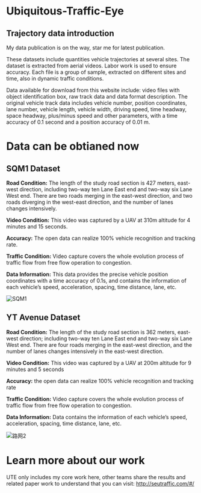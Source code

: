 # Ubiquitous-Traffic-Eye
## Trajectory data introduction
My data publication is on the way, star me for latest publication.

These datasets include quantities vehicle trajectories at several sites. The dataset is extracted from aerial videos. Labor work is used to ensure accuracy.
Each file is a group of sample, extracted on different sites and time, also in dynamic traffic conditions.

Data available for download from this website include: video files with object identification box, raw track data and data format description. The original vehicle track data includes vehicle number, position coordinates, lane number, vehicle length, vehicle width, driving speed, time headway, space headway, plus/minus speed and other parameters, with a time accuracy of 0.1 second and a position accuracy of 0.01 m.

# Data can be obtianed now
## SQM1 Dataset
**Road Condition:** The length of the study road section is 427 meters, east-west direction, including two-way ten Lane East end and two-way six Lane West end. There are two roads merging in the east-west direction, and two roads diverging in the west-east direction, and the number of lanes changes intensively.

**Video Condition:** This video was captured by a UAV at 310m altitude for 4 minutes and 15 seconds.

**Accuracy:** The open data can realize 100% vehicle recognition and tracking rate.

**Traffic Condition:** Video capture covers the whole evolution process of traffic flow from free flow operation to congestion.

**Data Information:** This data provides the precise vehicle position coordinates with a time accuracy of 0.1s, and contains the information of each vehicle’s speed, acceleration, spacing, time distance, lane, etc.

![SQM1](https://user-images.githubusercontent.com/76984633/162372542-e8daf764-1a5d-4e95-ae09-e7c81a0f5035.jpg)

## YT Avenue Dataset
**Road Condition:** The length of the study road section is 362 meters, east-west direction; including two-way ten Lane East end and two-way six Lane West end. There are four roads merging in the east-west direction, and the number of lanes changes intensively in the east-west direction.

**Video Condition:** This video was captured by a UAV at 200m altitude for 9 minutes and 5 seconds

**Accuracy:** the open data can realize 100% vehicle recognition and tracking rate

**Traffic Condition:** Video capture covers the whole evolution process of traffic flow from free flow operation to congestion.

**Data Information:** Data contains the information of each vehicle’s speed, acceleration, spacing, time distance, lane, etc.

![路网2](https://user-images.githubusercontent.com/76984633/162373005-71cd746a-46ba-494d-bd5e-d2e4f42e88c3.jpg)


# Learn more about our work
UTE only includes my core work here, other teams share the results and related paper work to understand that you can visit:
http://seutraffic.com/#/
